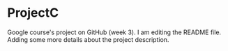 # ProjectC
Google course's project on GitHub (week 3).
I am editing the README file. Adding some more details about the project description.
